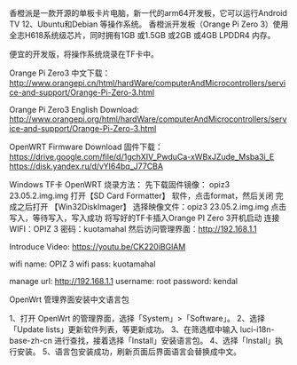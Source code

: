 香橙派是一款开源的单板卡片电脑，新一代的arm64开发板，它可以运行Android TV 12、Ubuntu和Debian 等操作系统。 香橙派开发板（Orange Pi Zero 3）使用全志H618系统级芯片，同时拥有1GB 或1.5GB 或2GB 或4GB LPDDR4 内存。 

便宜的开发版，将操作系统烧录在TF卡中。

Orange Pi Zero3 中文下载：
http://www.orangepi.cn/html/hardWare/computerAndMicrocontrollers/service-and-support/Orange-Pi-Zero-3.html

Orange Pi Zero3 English Download:
http://www.orangepi.org/html/hardWare/computerAndMicrocontrollers/service-and-support/Orange-Pi-Zero-3.html

OpenWRT Firmware Download 固件下载：
https://drive.google.com/file/d/1gchXIV_PwduCa-xWBxJZude_Msba3i_E
https://disk.yandex.ru/d/vYI64bq_J77CBA

Windows TF卡 OpenWRT 烧录方法：
先下载固件镜像： opiz3 23.05.2.img.img
打开【SD Card Formatter】 软件，点击format，然后关闭
完成之后打开 【Win32DiskImager】
选择映像文件：opiz3 23.05.2.img.img
点击写入，等待写入，写入成功
将写好的TF卡插入Orange PI Zero 3开机启动
连接WIFI：OPIZ 3 密码：kuotamahal
然后访问管理界面：http://192.168.1.1

Introduce Video:
https://youtu.be/CK220iBGlAM

wifi name: OPIZ 3
wifi pass: kuotamahal

manage url: http://192.168.1.1
username: root
password: kendal

OpenWrt 管理界面安装中文语言包

1、打开 OpenWrt 的管理界面，选择「System」>「Software」。
2、选择「Update lists」更新软件列表，等更新成功。
3、在筛选框中输入 luci-i18n-base-zh-cn 进行查找，接着选择「Install」安装语言包。
4、选择「Install」执行安装。
5、语言包安装成功，刷新页面后界面语言会替换成中文。
